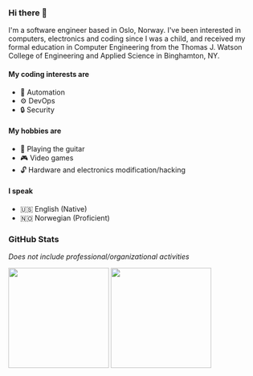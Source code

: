 <!-- markdownlint-disable MD013 MD036 MD041 MD045 -->
### Hi there 👋

I'm a software engineer based in Oslo, Norway. I've been interested in
computers, electronics and coding since I was a child, and received my formal
education in Computer Engineering from the Thomas J. Watson College of
Engineering and Applied Science in Binghamton, NY.

#### My coding interests are

- 🤖 Automation
- ⚙️ DevOps
- 🔒 Security

#### My hobbies are

- 🎸 Playing the guitar
- 🎮 Video games
- 🔓 Hardware and electronics modification/hacking

#### I speak

- 🇺🇸 English (Native)
- 🇳🇴 Norwegian (Proficient)

### GitHub Stats

_Does not include professional/organizational activities_

<img height=200 align="center" src= "https://github-readme-stats-orcin-delta-16.vercel.app/api?username=ianrobrien&show_icons=true&hide_rank=true&hide=stars&include_all_commits=true&disable_animations=true"/>
<img height=200 align="center" src="https://github-readme-stats-orcin-delta-16.vercel.app/api/top-langs?username=ianrobrien&layout=compact&langs_count=8&card_width=320&disable_animations=true" />
